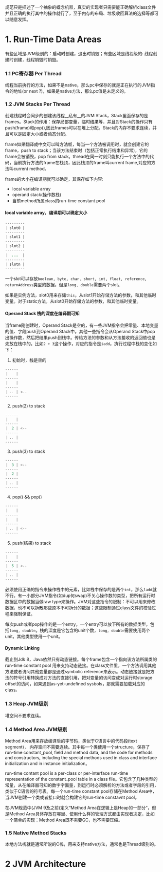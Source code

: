 规范只是描述了一个抽象的概念机器，真实的实现者只需要能正确解析class文件并且正确的执行其中的操作就行了，至于内存的布局、垃圾收回算法的选择等都可以随意发挥。

# 1. Run-Time Data Areas
有些区域是JVM级别的：启动时创建，退出时销毁；有些区域是线程级的: 线程创建时创建，线程销毁时销毁。

### 1.1 PC寄存器 Per Thread
线程当前执行的方法，如果不是native，那么pc中保存的就是正在执行的JVM指令的地址(or next ?)，如果是native方法，那么pc值是未定义的。

### 1.2 JVM Stacks Per Thread
创建线程时会同步的创建该线程__私有__的JVM Stack，Stack里面保存的是frames。Stack的作用：保存局部变量，临时结果等，并且对Stack的操作只有push(frame)和pop(),因此frames可以在堆上分配。Stack的内存不要求连续，并且可以是固定大小或者动态分配。

frame如果翻译成中文可以叫方法帧，每当一个方法被调用时，就会创建它的frame，push to stack；当该方法结束时（包括正常执行结束和异常)，它的frame会被销毁，pop from stack。thread在同一时刻只能执行一个方法中的代码，当前执行方法的frame在栈顶，因此栈顶的frame叫current frame,对应的方法叫current method。

frame的大小在编译期就可以确定，其保存如下内容: 

* local variable array
* operand stack(操作数栈)
* 当前method所属class的run-time constant pool

#### local variable array，编译期可以确定大小
```java
---------
| slot0 |
---------
| slot1 |
---------
| slot2 |
---------
|  ...  |
---------
| slotn |
---------
```
一个slot可以存放`boolean, byte, char, short, int, float, reference, returnAddress`类型的数据，但是`long, double`需要两个slot。

如果是实例方法，slot0用来存储`this`，从slot1开始存储方法的参数，和其他临时变量。对于static方法，从slot0开始存储方法的参数，和其他临时变量。

#### Operand Stack 栈的深度在编译期可知
当frame刚创建时，Operand Stack是空的，有一些JVM指令会把常量、本地变量的值、字段push到Operand Stack中，其他一些指令会从Operand Stack中pop出操作数，然后把结果push到栈中。传给方法的参数和从方法接收的返回值也是先放在栈中的。比如`2 + 3`这个操作，对应的指令是`iadd`，执行过程中栈的变化如下：

1. 初始时，栈是空的
```java
------
|    |  
------
|    | 
------
| .. | <--
------
```
2. push(2) to stack
```java
------
|    |  
------
|  2 | <-- 
------
| .. |
------
```
3. push(3) to stack
```java
------
|  3 | <--  
------
|  2 |  
------
| .. |
------
```
4. pop() && pop()
```java
------
|    |  
------
|    | 
------
| .. | <--
------
```
5. push(结果) to stack
```java
------
|    |  
------
|  5 | <-- 
------
| .. |
------
```
必须使用正确的指令来操作栈中的元素，比如栈中保存的是两个`int`，那么`ladd`就不行。有一小部分JVM指令(如dup何swap)不关心操作数的类型，把所有运行时数据区中的数据当做raw type来操作。JVM对这些指令的限制：不可以用来修改数据，也不可以拆散那些原本不可拆分的数据；这些限制通过class文件的校验过程来强制保证。

每次push或者pop操作的是一个entry，一个entry可以放下所有的数据类型，包括`long, double`。栈的深度是它包含的unit个数，`long, double`需要使用两个unit，其他类型使用一个unit。

#### Dynamic Linking
截止到Jdk 8，Java依然只有动态链接。每个frame包含一个指向该方法所属类的run-time constant pool 用来支持动态链接。在class文件里，一个方法调用其他方法或者访问其他变量都是通过symbolic reference来表示。动态链接就是把方法的符号引用转换成对方法的直接引用，把对变量的访问变成对运行时storage offset的访问，如果遇到as-yet-undefined sysbols，那就需要加载对应的class。


### 1.3 Heap JVM级别
堆空间不要求连续。

### 1.4 Method Area JVM级别
Method Area用来存放编译后的字节码，类似于C语言中的代码段(text segment)， 内存空间不需要连续。其中每一个类使用一个structure，保存了run-time constant_pool, field and method data, and the code for methods and constructors, including the special methods used in class and interface initialization and in instance initialization。

run-time contant pool is a per-class or per-interface run-time representation of the constant_pool table in a class file。它包含了几种类型的常量，从在编译器可知的数字字面量，到运行时必须解析的方法或者字段的引用，类似于C语言的符号表。每一个run-time constant pool存储在Method Area中，当JVM创建一个类或者接口时就会构建它的run-time constavnt pool。

在JVM规范中(JVM 9及之前)定义“Method Area在逻辑上是Heap的一部分”，但是Method Area具体存放在哪里、使用什么样的管理方式都由实现者决定，比如一个简单的实现：Method Area既不需要GC，也不需要压缩。

### 1.5 Native Method Stacks
本地方法栈就是通常所说的C栈，用来支持native方法，通常也是Thread级别的。

# 2 JVM Architecture

